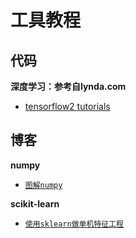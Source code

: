# 工具教程

## 代码

**深度学习：参考自lynda.com**

* [tensorflow2 tutorials](tf2-tutorial/)

## 博客

**numpy**

* [`图解numpy`](https://www.jiqizhixin.com/articles/2019-07-12-4)

**scikit-learn**

* [`使用sklearn做单机特征工程`](https://www.cnblogs.com/jasonfreak/p/5448385.html)


